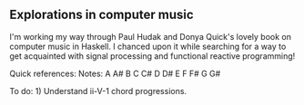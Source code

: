 ## Explorations in computer music

I'm working my way through Paul Hudak and Donya Quick's lovely book on computer music in Haskell.
I chanced upon it while searching for a way to get acquainted with signal processing and functional reactive programming!

Quick references:
    Notes: A A# B C C# D D# E F F# G G#

To do:
    1) Understand ii-V-1 chord progressions.
